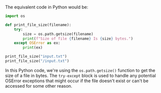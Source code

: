 The equivalent code in Python would be:

```python
import os

def print_file_size(filename):
    try:
        size = os.path.getsize(filename)
        print(f"Size of file {filename} Is {size} bytes.")
    except OSError as ex:
        print(ex)

print_file_size("input.txt")
print_file_size("/input.txt")
```

In this Python code, we're using the `os.path.getsize()` function to get the size of a file in bytes. The `try-except` block is used to handle any potential OSError exceptions that might occur if the file doesn't exist or can't be accessed for some other reason.
